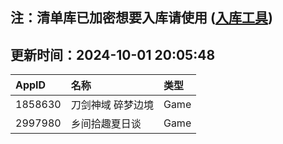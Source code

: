 ## 注：清单库已加密想要入库请使用 ([入库工具](https://github.com/BlankTMing/ManifestAutoUpdate/releases))

## 更新时间：2024-10-01 20:05:48
| AppID | 名称 | 类型  |
| :-------------------- | :----------------------------- | :----------- |
| 1858630 | 刀剑神域 碎梦边境| Game |
| 2997980 | 乡间拾趣夏日谈| Game |
